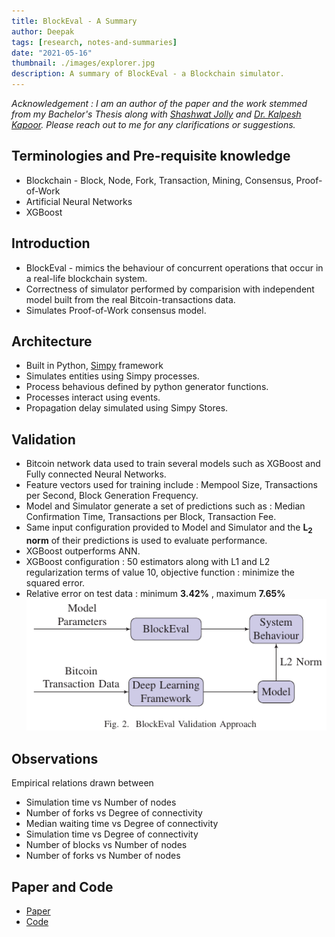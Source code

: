 ```yaml
---
title: BlockEval - A Summary
author: Deepak
tags: [research, notes-and-summaries]
date: "2021-05-16"
thumbnail: ./images/explorer.jpg
description: A summary of BlockEval - a Blockchain simulator.
---
```

*Acknowledgement : I am an author of the paper and the work stemmed from my Bachelor's Thesis along with [Shashwat Jolly](https://blog.shashwatjolly.com/) and [Dr. Kalpesh Kapoor](https://www.iitg.ac.in/kalpesh/). Please reach out to me for any clarifications or suggestions.*

## Terminologies and Pre-requisite knowledge
* Blockchain - Block, Node, Fork, Transaction, Mining, Consensus, Proof-of-Work
* Artificial Neural Networks
* XGBoost

## Introduction
* BlockEval - mimics the behaviour of concurrent operations that occur in a real-life blockchain system.
* Correctness of simulator performed by comparision with independent model built from the real Bitcoin-transactions data.
* Simulates Proof-of-Work consensus model.

## Architecture
* Built in Python, [Simpy](https://simpy.readthedocs.io/en/latest/) framework
* Simulates entities using Simpy processes.
* Process behavious defined by python generator functions.
* Processes interact using events.
* Propagation delay simulated using Simpy Stores.

## Validation
* Bitcoin network data used to train several models such as XGBoost and Fully connected Neural Networks.
* Feature vectors used for training include : Mempool Size, Transactions per Second, Block Generation Frequency.
* Model and Simulator generate a set of predictions such as : Median Confirmation Time, Transactions per Block, Transaction Fee.
* Same input configuration provided to Model and Simulator and the **L<sub>2</sub> norm** of their predictions is used to evaluate performance. 
* XGBoost outperforms ANN.
* XGBoost configuration : 50 estimators along with L1 and L2 regularization terms of value 10, objective function : minimize the squared
error.
* Relative error on test data : minimum **3.42%** , maximum **7.65%**
![Validation](./images/Validation.png)

## Observations
Empirical relations drawn between
* Simulation time vs Number of nodes
* Number of forks vs Degree of connectivity
* Median waiting time vs Degree of connectivity
* Simulation time vs Degree of connectivity
* Number of blocks vs Number of nodes
* Number of forks vs Number of nodes


## Paper and Code
* [Paper](https://ieeexplore.ieee.org/document/9352838)
* [Code](https://github.com/deepakgouda/BlockEval)
